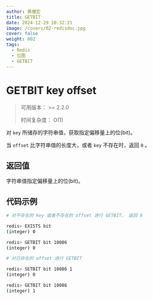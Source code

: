 ```yaml
---
author: 黄健宏
title: GETBIT
date: 2024-12-29 10:32:21
image: /covers/02-redisdoc.jpg
cover: false
weight: 802
tags:
  - Redis
  - 位图
  - GETBIT
---
```


# GETBIT key offset

> 可用版本： >= 2.2.0
> 
> 时间复杂度： O(1)

对 `key` 所储存的字符串值，获取指定偏移量上的位(bit)。

当 `offset` 比字符串值的长度大，或者 `key` 不存在时，返回 `0` 。

## 返回值

字符串值指定偏移量上的位(bit)。

## 代码示例

```bash
# 对不存在的 key 或者不存在的 offset 进行 GETBIT， 返回 0

redis> EXISTS bit
(integer) 0

redis> GETBIT bit 10086
(integer) 0

# 对已存在的 offset 进行 GETBIT

redis> SETBIT bit 10086 1
(integer) 0

redis> GETBIT bit 10086
(integer) 1
```
